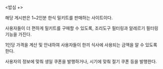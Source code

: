 <밥심 +>

해당 게시판은 1~2인분 한식 밀키트를 판매하는 사이트이다.


사용자들이 더 편하게 밀키트를 구매할 수 있도록, 조리도구 필터링과 알레르기 필터링 기능을 가진다.

1인당 가격을 계산 및 안내하여 사용자들이 한끼 식사에 사용되는 금액을 알 수 있도록 한다.

사용자의 정보에 맞춰 생일 쿠폰을 발행하거나, 시기에 맞춰 절기 쿠폰 등을 발행한다.
